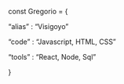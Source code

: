 const Gregorio = {

  “alias” : “Visigoyo”  
  
  “code” : “Javascript, HTML, CSS”
  
  “tools” : “React, Node, Sql”
  
 }
 
<!---
gvisiedo/gvisiedo is a ✨ special ✨ repository because its `README.md` (this file) appears on your GitHub profile.
You can click the Preview link to take a look at your changes.
--->
